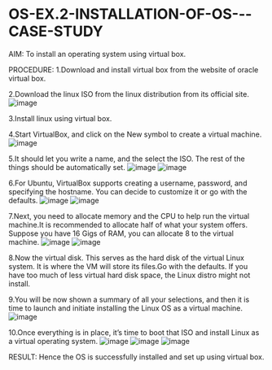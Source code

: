 # OS-EX.2-INSTALLATION-OF-OS---CASE-STUDY

AIM:
To install an operating system using virtual box.

PROCEDURE:
1.Download and install virtual box from the website of oracle virtual box.

2.Download the linux ISO from the linux distribution from its official site.
![image](https://github.com/Mithunlavanyaraj/OS-EX.2-INSTALLATION-OF-OS---CASE-STUDY/assets/120077786/6327c22a-681d-4ed0-a68c-85a2c86567f5)

3.Install linux using virtual box.

4.Start VirtualBox, and click on the New symbol to create a virtual machine.
![image](https://github.com/Mithunlavanyaraj/OS-EX.2-INSTALLATION-OF-OS---CASE-STUDY/assets/120077786/cba67d35-8a0b-4070-b41a-08ceb131c444)

5.It should let you write a name, and the select the ISO. The rest of the things should be automatically set.
![image](https://github.com/Mithunlavanyaraj/OS-EX.2-INSTALLATION-OF-OS---CASE-STUDY/assets/120077786/6c51df0f-8f00-4ef3-923c-9cdd39af1f92)
![image](https://github.com/Mithunlavanyaraj/OS-EX.2-INSTALLATION-OF-OS---CASE-STUDY/assets/120077786/b381a042-8474-48fd-a9e1-3bb0ba9b4061)

6.For Ubuntu, VirtualBox supports creating a username, password, and specifying the hostname. You can decide to customize it or go with the defaults.
![image](https://github.com/Mithunlavanyaraj/OS-EX.2-INSTALLATION-OF-OS---CASE-STUDY/assets/120077786/2525d5b7-e54a-414f-b92b-d6cd7b91ff31)
![image](https://github.com/Mithunlavanyaraj/OS-EX.2-INSTALLATION-OF-OS---CASE-STUDY/assets/120077786/4491adbf-046c-4626-8aa6-6b1725b4e26b)

7.Next, you need to allocate memory and the CPU to help run the virtual machine.It is recommended to allocate half of what your system offers. Suppose you have 16 Gigs of RAM, you can allocate 8 to the virtual machine.
![image](https://github.com/Mithunlavanyaraj/OS-EX.2-INSTALLATION-OF-OS---CASE-STUDY/assets/120077786/6ae1cc59-d4fb-4c8d-84f6-9685a55264f1)
![image](https://github.com/Mithunlavanyaraj/OS-EX.2-INSTALLATION-OF-OS---CASE-STUDY/assets/120077786/bab9837e-8871-4ee4-b27c-3a0a64e9a8ba)

8.Now the virtual disk. This serves as the hard disk of the virtual Linux system. It is where the VM will store its files.Go with the defaults. If you have too much of less virtual hard disk space, the Linux distro might not install.

9.You will be now shown a summary of all your selections, and then it is time to launch and initiate installing the Linux OS as a virtual machine.
![image](https://github.com/Mithunlavanyaraj/OS-EX.2-INSTALLATION-OF-OS---CASE-STUDY/assets/120077786/7f3099e8-dc74-4006-abc0-8bd5f23ff86a)

10.Once everything is in place, it’s time to boot that ISO and install Linux as a virtual operating system.
![image](https://github.com/Mithunlavanyaraj/OS-EX.2-INSTALLATION-OF-OS---CASE-STUDY/assets/120077786/e3402076-2b6e-4283-a827-65a08a93d9e1)
![image](https://github.com/Mithunlavanyaraj/OS-EX.2-INSTALLATION-OF-OS---CASE-STUDY/assets/120077786/5795b45f-ea61-4e4c-a442-5a2a9dd54459)
![image](https://github.com/Mithunlavanyaraj/OS-EX.2-INSTALLATION-OF-OS---CASE-STUDY/assets/120077786/527773bd-671e-434d-b693-2b594e660c41)



RESULT:
Hence the OS is successfully installed and set up using virtual box.
